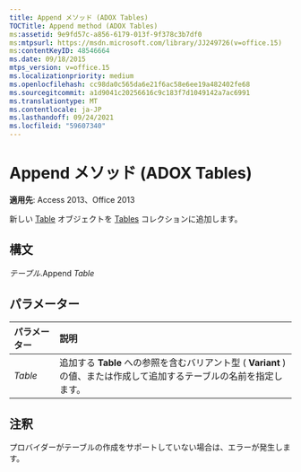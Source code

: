 ```yaml
---
title: Append メソッド (ADOX Tables)
TOCTitle: Append method (ADOX Tables)
ms:assetid: 9e9fd57c-a856-6179-013f-9f378c3b7df0
ms:mtpsurl: https://msdn.microsoft.com/library/JJ249726(v=office.15)
ms:contentKeyID: 48546664
ms.date: 09/18/2015
mtps_version: v=office.15
ms.localizationpriority: medium
ms.openlocfilehash: cc98da0c565da6e21f6ac58e6ee19a482402fe68
ms.sourcegitcommit: a1d9041c20256616c9c183f7d1049142a7ac6991
ms.translationtype: MT
ms.contentlocale: ja-JP
ms.lasthandoff: 09/24/2021
ms.locfileid: "59607340"
---
```

# <a name="append-method-adox-tables"></a>Append メソッド (ADOX Tables)

**適用先**: Access 2013、Office 2013

新しい [Table](table-object-adox.md) オブジェクトを [Tables](tables-collection-adox.md) コレクションに追加します。

## <a name="syntax"></a>構文

*テーブル*.Append *Table*

## <a name="parameters"></a>パラメーター

|パラメーター|説明|
|:--------|:----------|
|*Table* | 追加する **Table** への参照を含むバリアント型 ( **Variant** ) の値、または作成して追加するテーブルの名前を指定します。|

## <a name="remarks"></a>注釈

プロバイダーがテーブルの作成をサポートしていない場合は、エラーが発生します。


